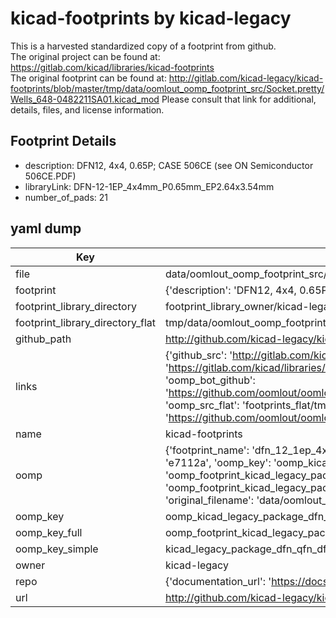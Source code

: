 # kicad-footprints by kicad-legacy  
This is a harvested standardized copy of a footprint from github.  
The original project can be found at:  
https://gitlab.com/kicad/libraries/kicad-footprints  
The original footprint can be found at:
http://gitlab.com/kicad-legacy/kicad-footprints/blob/master/tmp/data/oomlout_oomp_footprint_src/Socket.pretty/Wells_648-0482211SA01.kicad_mod
Please consult that link for additional, details, files, and license information.  
## Footprint Details
* description: DFN12, 4x4, 0.65P; CASE 506CE (see ON Semiconductor 506CE.PDF)  
* libraryLink: DFN-12-1EP_4x4mm_P0.65mm_EP2.64x3.54mm  
* number_of_pads: 21  
## yaml dump  
| Key | Value |  
| --- | --- |  
| file | data/oomlout_oomp_footprint_src/kicad-footprints/Package_DFN_QFN.pretty/DFN-12-1EP_4x4mm_P0.65mm_EP2.64x3.54mm.kicad_mod |  
| footprint | {'description': 'DFN12, 4x4, 0.65P; CASE 506CE (see ON Semiconductor 506CE.PDF)', 'libraryLink': 'DFN-12-1EP_4x4mm_P0.65mm_EP2.64x3.54mm', 'number_of_pads': 21} |  
| footprint_library_directory | footprint_library_owner/kicad-legacy_kicad-footprints |  
| footprint_library_directory_flat | tmp/data/oomlout_oomp_footprint_src/footprints_flat/kicad_legacy_package_dfn_qfn_dfn_12_1ep_4x4mm_p0_65mm_ep2_64x3_54mm/working |  
| github_path | http://github.com/kicad-legacy/kicad-footprints/blob/master/tmp/data/oomlout_oomp_footprint_src/Package_DFN_QFN.pretty/DFN-12-1EP_4x4mm_P0.65mm_EP2.64x3.54mm.kicad_mod |  
| links | {'github_src': 'http://gitlab.com/kicad-legacy/kicad-footprints/blob/master/tmp/data/oomlout_oomp_footprint_src/Socket.pretty/Wells_648-0482211SA01.kicad_mod', 'github_src_repo': 'https://gitlab.com/kicad/libraries/kicad-footprints', 'oomp_bot': 'tmp/data/oomlout_oomp_footprint_src/footprints/kicad_legacy_package_dfn_qfn_dfn_12_1ep_4x4mm_p0_65mm_ep2_64x3_54mm/working', 'oomp_bot_github': 'https://github.com/oomlout/oomlout_oomp_footprint_bot/tree/main/tmp/data/oomlout_oomp_footprint_src/footprints/kicad_legacy_package_dfn_qfn_dfn_12_1ep_4x4mm_p0_65mm_ep2_64x3_54mm/working', 'oomp_src_flat': 'footprints_flat/tmp/data/oomlout_oomp_footprint_src/footprints_flat/kicad_legacy_package_dfn_qfn_dfn_12_1ep_4x4mm_p0_65mm_ep2_64x3_54mm/working', 'oomp_src_flat_github': 'https://github.com/oomlout/oomlout_oomp_footprint_src/tree/main/tmp/data/oomlout_oomp_footprint_src/footprints_flat/kicad_legacy_package_dfn_qfn_dfn_12_1ep_4x4mm_p0_65mm_ep2_64x3_54mm/working'} |  
| name | kicad-footprints |  
| oomp | {'footprint_name': 'dfn_12_1ep_4x4mm_p0_65mm_ep2_64x3_54mm', 'library_name': 'package_dfn_qfn', 'md5': 'e7112a53cee738054292e2426d009272', 'md5_10': 'e7112a53ce', 'md5_5': 'e7112', 'md5_6': 'e7112a', 'oomp_key': 'oomp_kicad_legacy_package_dfn_qfn_dfn_12_1ep_4x4mm_p0_65mm_ep2_64x3_54mm', 'oomp_key_extra': 'oomp_footprint_kicad_legacy_package_dfn_qfn_dfn_12_1ep_4x4mm_p0_65mm_ep2_64x3_54mm', 'oomp_key_full': 'oomp_footprint_kicad_legacy_package_dfn_qfn_dfn_12_1ep_4x4mm_p0_65mm_ep2_64x3_54mm_e7112a', 'oomp_key_simple': 'kicad_legacy_package_dfn_qfn_dfn_12_1ep_4x4mm_p0_65mm_ep2_64x3_54mm', 'original_filename': 'data/oomlout_oomp_footprint_src/kicad-footprints/Package_DFN_QFN.pretty/DFN-12-1EP_4x4mm_P0.65mm_EP2.64x3.54mm.kicad_mod', 'owner_name': 'kicad_legacy'} |  
| oomp_key | oomp_kicad_legacy_package_dfn_qfn_dfn_12_1ep_4x4mm_p0_65mm_ep2_64x3_54mm |  
| oomp_key_full | oomp_footprint_kicad_legacy_package_dfn_qfn_dfn_12_1ep_4x4mm_p0_65mm_ep2_64x3_54mm |  
| oomp_key_simple | kicad_legacy_package_dfn_qfn_dfn_12_1ep_4x4mm_p0_65mm_ep2_64x3_54mm |  
| owner | kicad-legacy |  
| repo | {'documentation_url': 'https://docs.github.com/rest/repos/repos#get-a-repository', 'message': 'Not Found'} |  
| url | http://github.com/kicad-legacy/kicad-footprints |  


